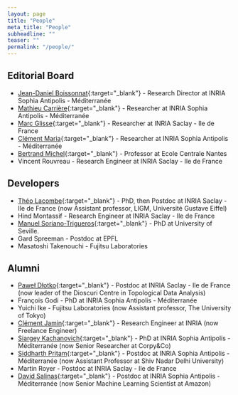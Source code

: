 ```yaml
---
layout: page
title: "People"
meta_title: "People"
subheadline: ""
teaser: ""
permalink: "/people/"
---
```


## Editorial Board ##

- [Jean-Daniel Boissonnat][1]{:target="_blank"} - Research Director at INRIA Sophia Antipolis - M&eacute;diterran&eacute;e
- [Mathieu Carri&egrave;re][9]{:target="_blank"} - Researcher at INRIA Sophia Antipolis - M&eacute;diterran&eacute;e
- [Marc Glisse][2]{:target="_blank"} - Researcher at INRIA Saclay - Ile de France
- [Cl&eacute;ment Maria][4]{:target="_blank"} - Researcher at INRIA Sophia Antipolis - M&eacute;diterran&eacute;e
- [Bertrand Michel][10]{:target="_blank"} - Professor at Ecole Centrale Nantes
- Vincent Rouvreau - Research Engineer at INRIA Saclay - Ile de France

## Developers ##

- [Th&eacute;o Lacombe][11]{:target="_blank"} - PhD, then Postdoc at INRIA Saclay - Ile de France (now Assistant professor, LIGM, Université Gustave Eiffel)
- Hind Montassif - Research Engineer at INRIA Saclay - Ile de France
- [Manuel Soriano-Trigueros][13]{:target="_blank"} - PhD at University of Seville.
- Gard Spreeman - Postdoc at EPFL
- Masatoshi Takenouchi - Fujitsu Laboratories

## Alumni ##

- [Pawe&#322; D&#322;otko][6]{:target="_blank"} - Postdoc at INRIA Saclay - Ile de France (now leader of the Dioscuri Centre in Topological Data Analysis)
- Fran&ccedil;ois Godi - PhD at INRIA Sophia Antipolis - M&eacute;diterran&eacute;e
- Yuichi Ike - Fujitsu Laboratories (now Assistant professor, The University of Tokyo)
- [Cl&eacute;ment Jamin][3]{:target="_blank"} - Research Engineer at INRIA (now Freelance Engineer)
- [Siargey Kachanovich][7]{:target="_blank"} - PhD at INRIA Sophia Antipolis - M&eacute;diterran&eacute;e (now Senior Researcher at Corpy&Co)
- [Siddharth Pritam][12]{:target="_blank"} - Postdoc at INRIA Sophia Antipolis - M&eacute;diterran&eacute;e (now Assistant Professor at Shiv Nadar Delhi University)
- Martin Royer - Postdoc at INRIA Saclay - Ile de France
- [David Salinas][5]{:target="_blank"} - Postdoc at INRIA Sophia Antipolis - M&eacute;diterran&eacute;e (now Senior Machine Learning Scientist at Amazon)

 [1]: http://www-sop.inria.fr/members/Jean-Daniel.Boissonnat/
 [2]: http://geometrica.saclay.inria.fr/team/Marc.Glisse/
 [3]: https://cjamin.github.io/
 [4]: http://www-sop.inria.fr/members/Clement.Maria/
 [5]: https://sites.google.com/site/davidsalinascompgeo/
 [6]: https://dioscuri-tda.org/members/pawel.html
 [7]: http://perso.eleves.ens-rennes.fr/people/siargey.kachanovich/
 [9]: https://mathieucarriere.github.io/website/
 [10]: http://bertrand.michel.perso.math.cnrs.fr/
 [11]: https://tlacombe.github.io/
 [12]: https://sidiitkgp.wixsite.com/home
 [13]: https://personal.us.es/msoriano4/
